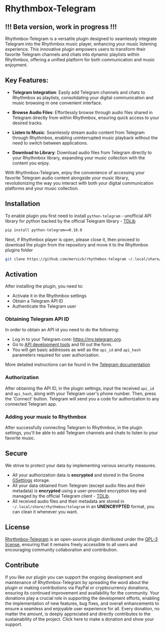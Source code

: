 # Rhythmbox-Telegram

## !!! Beta version, work in progress !!!

Rhythmbox-Telegram is a versatile plugin designed to seamlessly integrate Telegram into the Rhythmbox music player, enhancing your music listening experience. This innovative plugin empowers users to transform their favorite Telegram channels and chats into dynamic playlists within Rhythmbox, offering a unified platform for both communication and music enjoyment.


## Key Features:

- **Telegram Integration**: Easily add Telegram channels and chats to Rhythmbox as playlists, consolidating your digital communication and music browsing in one convenient interface.

- **Browse Audio Files**: Effortlessly browse through audio files shared in Telegram directly from within Rhythmbox, ensuring quick access to your desired tracks.

- **Listen to Music**: Seamlessly stream audio content from Telegram through Rhythmbox, enabling uninterrupted music playback without the need to switch between applications.

- **Download to Library**: Download audio files from Telegram directly to your Rhythmbox library, expanding your music collection with the content you enjoy.

With Rhythmbox-Telegram, enjoy the convenience of accessing your favorite Telegram audio content alongside your music library, revolutionizing the way you interact with both your digital communication platforms and your music collection.


## Installation

To enable plugin you first need to install `python-telegram` - unofficial API library for python backed by the official Telegram library - [TDLib](https://core.telegram.org/tdlib)

```sh
pip install python-telegram==0.18.0
```

Next, if Rhythmbox player is open, please close it, then proceed to download the plugin from the repository and move it to the Rhythmbox plugins folder

```sh
git clone https://github.com/mervick/rhythmbox-telegram ~/.local/share/rhythmbox/plugins/rhythmbox-telegram
```


## Activation

After installing the plugin, you need to:
- Activate it in the Rhythmbox settings
- Obtain a Telegram API ID 
- Authenticate the Telegram user

### Obtaining Telegram API ID

In order to obtain an API id you need to do the following:

- Log in to your Telegram core: https://my.telegram.org.
- Go to [API development tools](https://my.telegram.org/apps) and fill out the form.
- You will get basic addresses as well as the `api_id` and `api_hash` parameters required for user authorization.

More detailed instructions can be found in the [Telegram documentation](https://core.telegram.org/api/obtaining_api_id)

### Authorization

After obtaining the API ID, in the plugin settings, input the received `api_id` and `api_hash`, along with your Telegram user's phone number. Then, press the 'Connect' button. Telegram will send you a code for authorization to any connected Telegram app.

### Adding your music to Rhythmbox

After successfully connecting Telegram to Rhythmbox, in the plugin settings, you'll be able to add Telegram channels and chats to listen to your favorite music.


## Secure

We strive to protect your data by implementing various security measures.

- All your authorization data is **encrypted** and stored in the Gnome [GSettings](https://wiki.gnome.org/HowDoI/GSettings) storage.  
- All your data obtained from Telegram (except audio files and their metadata) is **encrypted** using a user-provided encryption key and managed by the official Telegram client - [TDLib](https://core.telegram.org/tdlib).  
- All received audio files and their metadata are stored in `~/.local/share/rhythmbox/telegram` in an **UNENCRYPTED** format, you can clean it whenever you want.


## License

[Rhythmbox-Telegram](https://github.com/mervick/rhythmbox-telegram) is an open-source plugin distributed under the [GPL-3 license](https://github.com/mervick/rhythmbox-telegram/blob/master/LICENCE), ensuring that it remains freely accessible to all users and encouraging community collaboration and contribution.


## Contribute

If you like our plugin you can support the ongoing development and maintenance of Rhythmbox-Telegram by spreading the word about the plugin or making contributions via PayPal or cryptocurrency donations, ensuring its continued improvement and availability for the community. Your donations play a crucial role in supporting the development efforts, enabling the implementation of new features, bug fixes, and overall enhancements to ensure a seamless and enjoyable user experience for all. Every donation, no matter the amount, is deeply appreciated and directly contributes to the sustainability of the project. Click here to make a donation and show your support.


